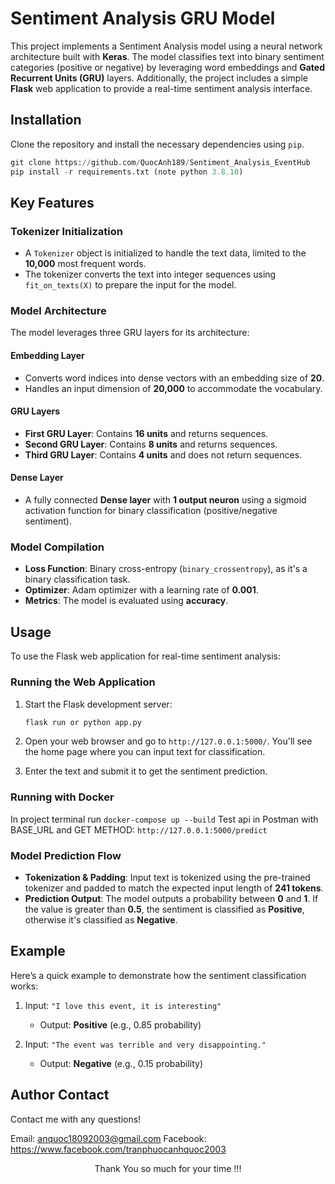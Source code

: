 # Sentiment Analysis GRU Model

This project implements a Sentiment Analysis model using a neural network architecture built with **Keras**. The model classifies text into binary sentiment categories (positive or negative) by leveraging word embeddings and **Gated Recurrent Units (GRU)** layers. Additionally, the project includes a simple **Flask** web application to provide a real-time sentiment analysis interface.

## Installation

Clone the repository and install the necessary dependencies using `pip`.

```python
git clone https://github.com/QuocAnh189/Sentiment_Analysis_EventHub
pip install -r requirements.txt (note python 3.8.10)
```

## Key Features

### Tokenizer Initialization

- A `Tokenizer` object is initialized to handle the text data, limited to the **10,000** most frequent words.
- The tokenizer converts the text into integer sequences using `fit_on_texts(X)` to prepare the input for the model.

### Model Architecture

The model leverages three GRU layers for its architecture:

#### Embedding Layer

- Converts word indices into dense vectors with an embedding size of **20**.
- Handles an input dimension of **20,000** to accommodate the vocabulary.

#### GRU Layers

- **First GRU Layer**: Contains **16 units** and returns sequences.
- **Second GRU Layer**: Contains **8 units** and returns sequences.
- **Third GRU Layer**: Contains **4 units** and does not return sequences.

#### Dense Layer

- A fully connected **Dense layer** with **1 output neuron** using a sigmoid activation function for binary classification (positive/negative sentiment).

### Model Compilation

- **Loss Function**: Binary cross-entropy (`binary_crossentropy`), as it's a binary classification task.
- **Optimizer**: Adam optimizer with a learning rate of **0.001**.
- **Metrics**: The model is evaluated using **accuracy**.

## Usage

To use the Flask web application for real-time sentiment analysis:

### Running the Web Application

1. Start the Flask development server:

   ```bash
   flask run or python app.py
   ```

2. Open your web browser and go to `http://127.0.0.1:5000/`. You'll see the home page where you can input text for classification.

3. Enter the text and submit it to get the sentiment prediction.

### Running with Docker

In project terminal run `docker-compose up --build`
Test api in Postman with BASE_URL and GET METHOD: `http://127.0.0.1:5000/predict`

### Model Prediction Flow

- **Tokenization & Padding**: Input text is tokenized using the pre-trained tokenizer and padded to match the expected input length of **241 tokens**.
- **Prediction Output**: The model outputs a probability between **0** and **1**. If the value is greater than **0.5**, the sentiment is classified as **Positive**, otherwise it's classified as **Negative**.

## Example

Here’s a quick example to demonstrate how the sentiment classification works:

1. Input: `"I love this event, it is interesting"`

   - Output: **Positive** (e.g., 0.85 probability)

2. Input: `"The event was terrible and very disappointing."`
   - Output: **Negative** (e.g., 0.15 probability)

## Author Contact

Contact me with any questions!<br>

Email: anquoc18092003@gmail.com
Facebook: https://www.facebook.com/tranphuocanhquoc2003

<p style="text-align:center">Thank You so much for your time !!!</p>
